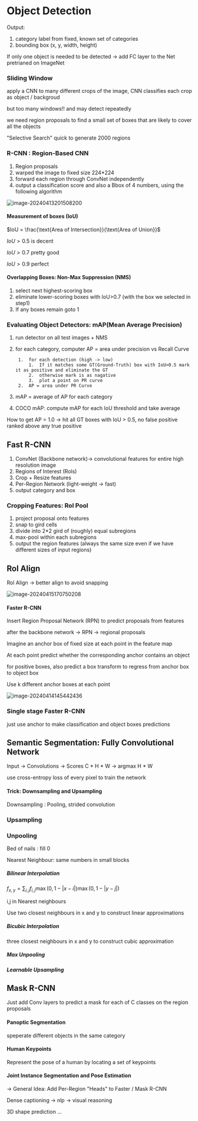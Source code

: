 # Object Detection

Output:

1. category label from fixed, known set of categories
2. bounding box (x, y, width, height)



If only one object is needed to be detected -> add FC layer to the Net pretrianed on ImageNet



### Sliding Window

apply a CNN to many different crops of the image, CNN classifies each crop as object / backgroud

but too many windows!! and may detect repeatedly



we need region proposals to find a small set of boxes that are likely to cover all the objects

"Selective Search" quick to generate 2000 regions 



### R-CNN : Region-Based CNN 

1. Region proposals
2. warped the image to fixed size 224*224
3. forward each region through ConvNet independently
4. output a classification score and also a Bbox of 4 numbers, using the following algorithm

![image-20240413201508200](C:\Users\13123\AppData\Roaming\Typora\typora-user-images\image-20240413201508200.png)



#### Measurement of boxes (IoU)

$IoU = \frac{\text{Area of Intersection}}{\text{Area of Union}}$

$IoU > 0.5$ is decent

$IoU > 0.7$ pretty good

$IoU > 0.9$ perfect

#### Overlapping Boxes: Non-Max Suppression (NMS)

1. select next highest-scoring box
2. eliminate lower-scoring boxes with IoU>0.7 (with the box we selected in step1)
3. If any boxes remain goto 1



### Evaluating Object Detectors: mAP(Mean Average Precision)

1. run detector on all test images + NMS

2. for each category, computer AP = area under precision vs Recall Curve

    	1.	for each detection (high -> low)
    		1.	If it matches some GT(Ground-Truth) box with IoU>0.5 mark it as positive and eliminate the GT
    		2.	otherwise mark is as nagative
    		3.	plot a point on PR curve
    	2.	AP = area under PR Curve

3. mAP = average of AP for each category

4. COCO mAP: compute mAP for each IoU threshold and take average

   



How to get AP = 1.0 -> hit all GT boxes with IoU > 0.5, no false positive ranked above any true positive





## Fast R-CNN

1. ConvNet (Backbone network)-> convolutional features for entire high resolution image
2. Regions of Interest (Rols)
3. Crop + Resize features
4. Per-Region Network (light-weight -> fast)
5. output category and box

 

### Cropping Features: Rol Pool

1. project proposal onto features
2. snap to gird cells
3. divide into 2*2 gird of (roughly) equal subregions
4. max-pool within each subregions
5. output the region features (always the same size even if we have different sizes of input regions)

## Rol Align

Rol Align -> better align to avoid snapping 

![image-20240415170750208](C:\Users\13123\AppData\Roaming\Typora\typora-user-images\image-20240415170750208.png)

#### Faster R-CNN

Insert Region Proposal Network (RPN) to predict proposals from features

after the backbone network -> RPN -> regional proposals



Imagine an anchor box of fixed size at each point in the feature map

At each point predict whether the corresponding anchor contains an object 

for positive boxes, also predict a box transform to regress from anchor box to object box



Use k different anchor boxes at each point



![image-20240414145442436](C:\Users\13123\AppData\Roaming\Typora\typora-user-images\image-20240414145442436.png)







### Single stage Faster R-CNN

just use anchor to make classification and object boxes predictions





## Semantic Segmentation: Fully Convolutional Network



Input -> Convolutions -> Scores C * H * W -> argmax H * W



use cross-entropy loss of every pixel to train the network



#### Trick: Downsampling and Upsampling

Downsampling : Pooling, strided convolution

### Upsampling

### Unpooling

Bed of nails : fill 0

Nearest Neighbour: same numbers in small blocks

##### Bilinear Interpolation

$f_{x,y} = \sum_{i,j}{f_{i,j} \max(0, 1-|x-i|) \max(0,1-|y-j|)}$

i,j in Nearest neighbours

Use two closest neighbours in x and y to construct linear approximations

##### Bicubic Interpolation

three closest neighbours in x and y to construct cubic approximation



##### Max Unpooling

##### Learnable Upsampling



## Mask R-CNN

Just add Conv layers to predict a mask for each of C classes on the region proposals



#### Panoptic Segmentation

speperate different objects in the same category



#### Human Keypoints

Represent the pose of a human by locating a set of keypoints



#### Joint Instance Segmentation and Pose Estimation





-> General Idea: Add Per-Region "Heads" to Faster / Mask R-CNN



Dense captioning -> nlp -> visual reasoning



3D shape prediction ...





